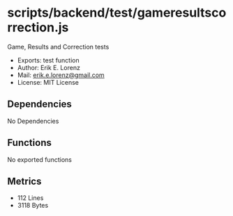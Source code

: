 # scripts/backend/test/gameresultscorrection.js


Game, Results and Correction tests

* Exports: test function
* Author: Erik E. Lorenz 
* Mail: <erik.e.lorenz@gmail.com>
* License: MIT License


## Dependencies

No Dependencies

## Functions

No exported functions

## Metrics

* 112 Lines
* 3118 Bytes

